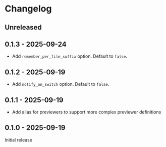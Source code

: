 # Changelog

## Unreleased

## 0.1.3 - 2025-09-24

- Add `remember_per_file_suffix` option. Default to `false`.

## 0.1.2 - 2025-09-19

- Add `notify_on_switch` option. Default to `false`.

## 0.1.1 - 2025-09-19

- Add alias for previewers to support more complex previewer definitions

## 0.1.0 - 2025-09-19

Initial release
